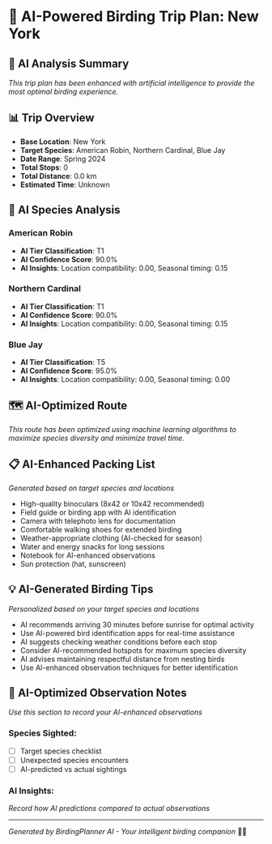 # 🦅 AI-Powered Birding Trip Plan: New York

## 🤖 AI Analysis Summary
*This trip plan has been enhanced with artificial intelligence to provide the most optimal birding experience.*

## 📊 Trip Overview
- **Base Location**: New York
- **Target Species**: American Robin, Northern Cardinal, Blue Jay
- **Date Range**: Spring 2024
- **Total Stops**: 0
- **Total Distance**: 0.0 km
- **Estimated Time**: Unknown

## 🧠 AI Species Analysis

### American Robin
- **AI Tier Classification**: T1
- **AI Confidence Score**: 90.0%
- **AI Insights**: Location compatibility: 0.00, Seasonal timing: 0.15

### Northern Cardinal
- **AI Tier Classification**: T1
- **AI Confidence Score**: 90.0%
- **AI Insights**: Location compatibility: 0.00, Seasonal timing: 0.15

### Blue Jay
- **AI Tier Classification**: T5
- **AI Confidence Score**: 95.0%
- **AI Insights**: Location compatibility: 0.00, Seasonal timing: 0.00

## 🗺️ AI-Optimized Route

*This route has been optimized using machine learning algorithms to maximize species diversity and minimize travel time.*

## 📋 AI-Enhanced Packing List
*Generated based on target species and locations*

- High-quality binoculars (8x42 or 10x42 recommended)
- Field guide or birding app with AI identification
- Camera with telephoto lens for documentation
- Comfortable walking shoes for extended birding
- Weather-appropriate clothing (AI-checked for season)
- Water and energy snacks for long sessions
- Notebook for AI-enhanced observations
- Sun protection (hat, sunscreen)

## 💡 AI-Generated Birding Tips
*Personalized based on your target species and locations*

- AI recommends arriving 30 minutes before sunrise for optimal activity
- Use AI-powered bird identification apps for real-time assistance
- AI suggests checking weather conditions before each stop
- Consider AI-recommended hotspots for maximum species diversity
- AI advises maintaining respectful distance from nesting birds
- Use AI-enhanced observation techniques for better identification

## 📝 AI-Optimized Observation Notes
*Use this section to record your AI-enhanced observations*

### Species Sighted:
- [ ] Target species checklist
- [ ] Unexpected species encounters
- [ ] AI-predicted vs actual sightings

### AI Insights:
*Record how AI predictions compared to actual observations*

---
*Generated by BirdingPlanner AI - Your intelligent birding companion* 🤖🦅

